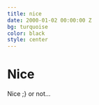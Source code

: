 ```yaml
---
title: nice
date: 2000-01-02 00:00:00 Z
bg: turquoise
color: black
style: center
---
```


# Nice
Nice ;}
or not...
